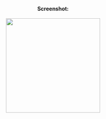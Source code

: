 <p align="center">
    <b>Screenshot:</b>
    <br/>
    <br/>
    <img src="https://raw.githubusercontent.com/Hieu-iceTea/Learn.FPT.Aptech.SEM4.Android/main/FPT_Aptech/NewsReader/_Docs/Screenshot_Hieu_iceTea.NewsReader.jpg" width="250px">
</p>